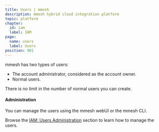 ```yaml
---
title: Users | mmesh
description: mmesh hybrid cloud integration platform
topic: platform
chapter:
  id: iam
  label: IAM
page:
  name: users
  label: Users
position: 901
---
```


mmesh has two types of users:

- The account administrator, considered as the account owner.
- Normal users.

There is no limit in the number of normal users you can create.

#### Administration

You can manage the users using the mmesh webUI or the mmesh CLI.

Browse the [IAM: Users Administration](/docs/platform/administration/iam-users) section to learn how to manage the users.
